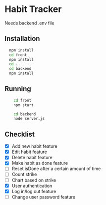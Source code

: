
# Habit Tracker

Needs backend .env file



## Installation

```bash
  npm install 
  cd front 
  npm install
  cd ..
  cd backend
  npm install
```
## Running 

```bash
    cd front 
    npm start
```
```bash
    cd backend 
    node server.js
```
## Checklist

- [x] Add new habit feature
- [x] Edit habit feature
- [x] Delete habit feature
- [x] Make habit as done feature
- [ ] Reset isDone after a certain amount of time
- [ ] Count strike 
- [ ] Chart based on strike 
- [x] User authentication
- [x] Log in/log out feature
- [ ] Change user password feature
